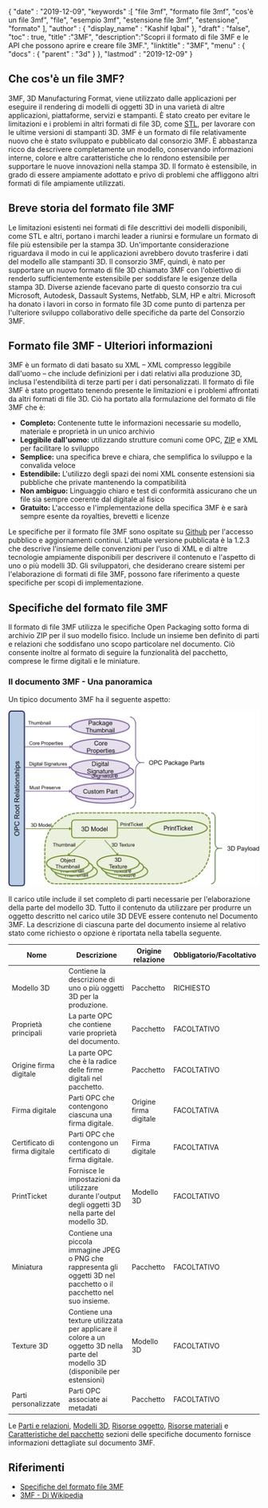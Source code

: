 {
  "date" : "2019-12-09",
  "keywords" :[ "file 3mf", "formato file 3mf", "cos'è un file 3mf", "file", "esempio 3mf", "estensione file 3mf", "estensione", "formato" ],
  "author" : {
    "display_name" : "Kashif Iqbal"
},
  "draft" : "false",
  "toc" : true,
  "title" :"3MF",
  "description":"Scopri il formato di file 3MF e le API che possono aprire e creare file 3MF.",
  "linktitle" : "3MF",
  "menu" : {
    "docs" : {
      "parent" : "3d"
}
},
  "lastmod" : "2019-12-09"
}

## Che cos'è un file 3MF?

3MF, 3D Manufacturing Format, viene utilizzato dalle applicazioni per eseguire il rendering di modelli di oggetti 3D in una varietà di altre applicazioni, piattaforme, servizi e stampanti. È stato creato per evitare le limitazioni e i problemi in altri formati di file 3D, come [STL](/it/cad/stl/), per lavorare con le ultime versioni di stampanti 3D. 3MF è un formato di file relativamente nuovo che è stato sviluppato e pubblicato dal consorzio 3MF. È abbastanza ricco da descrivere completamente un modello, conservando informazioni interne, colore e altre caratteristiche che lo rendono estensibile per supportare le nuove innovazioni nella stampa 3D. Il formato è estensibile, in grado di essere ampiamente adottato e privo di problemi che affliggono altri formati di file ampiamente utilizzati.

## Breve storia del formato file 3MF

Le limitazioni esistenti nei formati di file descrittivi dei modelli disponibili, come STL e altri, portano i marchi leader a riunirsi e formulare un formato di file più estensibile per la stampa 3D. Un'importante considerazione riguardava il modo in cui le applicazioni avrebbero dovuto trasferire i dati del modello alle stampanti 3D. Il consorzio 3MF, quindi, è nato per supportare un nuovo formato di file 3D chiamato 3MF con l'obiettivo di renderlo sufficientemente estensibile per soddisfare le esigenze della stampa 3D. Diverse aziende facevano parte di questo consorzio tra cui Microsoft, Autodesk, Dassault Systems, Netfabb, SLM, HP e altri. Microsoft ha donato i lavori in corso in formato file 3D come punto di partenza per l'ulteriore sviluppo collaborativo delle specifiche da parte del Consorzio 3MF.

## Formato file 3MF - Ulteriori informazioni

3MF è un formato di dati basato su XML – XML compresso leggibile dall'uomo – che include definizioni per i dati relativi alla produzione 3D, inclusa l'estendibilità di terze parti per i dati personalizzati. Il formato di file 3MF è stato progettato tenendo presente le limitazioni e i problemi affrontati da altri formati di file 3D. Ciò ha portato alla formulazione del formato di file 3MF che è:

* **Completo:** Contenente tutte le informazioni necessarie su modello, materiale e proprietà in un unico archivio
* **Leggibile dall'uomo:** utilizzando strutture comuni come OPC, [ZIP](/it/compression/zip/) e XML per facilitare lo sviluppo
* **Semplice:** una specifica breve e chiara, che semplifica lo sviluppo e la convalida veloce
* **Estendibile:** L'utilizzo degli spazi dei nomi XML consente estensioni sia pubbliche che private mantenendo la compatibilità
* **Non ambiguo:** Linguaggio chiaro e test di conformità assicurano che un file sia sempre coerente dal digitale al fisico
* **Gratuito:** L'accesso e l'implementazione della specifica 3MF è e sarà sempre esente da royalties, brevetti e licenze

Le specifiche per il formato file 3MF sono ospitate su [Github](https://github.com/3MFConsortium/spec_core/blob/master/3MF%20Core%20Specification.md) per l'accesso pubblico e aggiornamenti continui. L'attuale versione pubblicata è la 1.2.3 che descrive l'insieme delle convenzioni per l'uso di XML e di altre tecnologie ampiamente disponibili per descrivere il contenuto e l'aspetto di uno o più modelli 3D. Gli sviluppatori, che desiderano creare sistemi per l'elaborazione di formati di file 3MF, possono fare riferimento a queste specifiche per scopi di implementazione.

## Specifiche del formato file 3MF

Il formato di file 3MF utilizza le specifiche Open Packaging sotto forma di archivio ZIP per il suo modello fisico. Include un insieme ben definito di parti e relazioni che soddisfano uno scopo particolare nel documento. Ciò consente inoltre al formato di seguire la funzionalità del pacchetto, comprese le firme digitali e le miniature.

### Il documento 3MF - Una panoramica

Un tipico documento 3MF ha il seguente aspetto:

![3MF Document Structure](https://raw.githubusercontent.com/3MFConsortium/spec_core/master/images/figure_2-1.png "3MF Document Structure")

Il carico utile include il set completo di parti necessarie per l'elaborazione della parte del modello 3D. Tutto il contenuto da utilizzare per produrre un oggetto descritto nel carico utile 3D DEVE essere contenuto nel Documento 3MF. La descrizione di ciascuna parte del documento insieme al relativo stato come richiesto o opzione è riportata nella tabella seguente.


|**Nome**|**Descrizione**|**Origine relazione**|**Obbligatorio/Facoltativo**
--- | --- | --- | ---
|Modello 3D|Contiene la descrizione di uno o più oggetti 3D per la produzione.|Pacchetto|RICHIESTO
|Proprietà principali|La parte OPC che contiene varie proprietà del documento.|Pacchetto|FACOLTATIVO
|Origine firma digitale|La parte OPC che è la radice delle firme digitali nel pacchetto.|Pacchetto|FACOLTATIVO
|Firma digitale|Parti OPC che contengono ciascuna una firma digitale.|Origine firma digitale|FACOLTATIVA
|Certificato di firma digitale|Parti OPC che contengono un certificato di firma digitale.|Firma digitale|FACOLTATIVA
|PrintTicket|Fornisce le impostazioni da utilizzare durante l'output degli oggetti 3D nella parte del modello 3D.|Modello 3D|FACOLTATIVO
|Miniatura|Contiene una piccola immagine JPEG o PNG che rappresenta gli oggetti 3D nel pacchetto o il pacchetto nel suo insieme.|Pacchetto|FACOLTATIVO
|Texture 3D|Contiene una texture utilizzata per applicare il colore a un oggetto 3D nella parte del modello 3D (disponibile per estensioni)|Modello 3D|FACOLTATIVO
|Parti personalizzate|Parti OPC associate ai metadati|Pacchetto|FACOLTATIVO

Le [Parti e relazioni](https://github.com/3MFConsortium/spec_core/blob/master/3MF%20Core%20Specification.md#chapter-2-parts-and-relationships), [Modelli 3D](https://github.com/3MFConsortium/spec_core/blob/master/3MF%20Core%20Specification.md#chapter-3-3d-models), [Risorse oggetto](https://github.com/3MFConsortium/spec_core/blob/master/3MF%20Core%20Specification.md#chapter-4-object-resources), [Risorse materiali](https://github.com/3MFConsortium/spec_core/blob/master/3MF%20Core%20Specification.md#chapter-5-material-resources) e [Caratteristiche del pacchetto](https://github.com/3MFConsortium/spec_core/blob/master/3MF%20Core%20Specification.md#chapter-6-3mf-document-package-features) sezioni delle specifiche documento fornisce informazioni dettagliate sul documento 3MF.

## Riferimenti ##

* [Specifiche del formato file 3MF](https://github.com/3MFConsortium/spec_core)
* [3MF - Di Wikipedia](https://en.wikipedia.org/wiki/3D_Manufacturing_Format)


